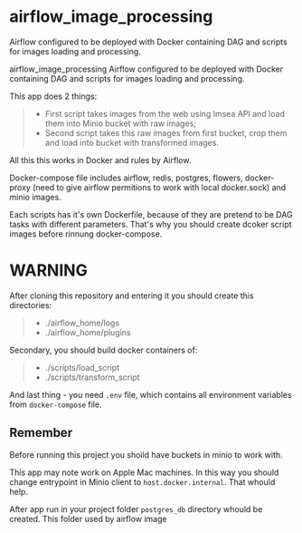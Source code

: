 # airflow_image_processing
Airflow configured to be deployed with Docker containing DAG and scripts for images loading and processing.

 airflow_image_processing
Airflow configured to be deployed with Docker containing DAG and scripts for images loading and processing.

This app does 2 things:
>- First script takes images from the web using Imsea API and load them into Minio bucket with raw images;
>- Second script takes this raw images from first bucket, crop them and load into bucket with transformed images.

All this this works in Docker and rules by Airflow.

Docker-compose file includes airflow, redis, postgres, flowers, docker-proxy (need to give airflow permitions to work with local docker.sock) and minio images.

Each scripts has it's own Dockerfile, because of they are pretend to be DAG tasks with different parameters. That's why you should create dcoker script images before rinnung docker-compose.

# WARNING

After cloning this repository and entering it  you should create this directories:
>- ./airflow_home/logs
>- ./airflow_home/plugins

Secondary, you should build docker containers of:
>- ./scripts/load_script
>- ./scripts/transform_script

And last thing - you need `.env` file, which contains all environment variables from `docker-compose` file.

## Remember

Before running this project you shoild have buckets in minio to work with.

This app may note work on Apple Mac machines. In this way you should change entrypoint in Minio client to `host.docker.internal`. That whould help.

After app run in your project folder `postgres_db` directory whould be created. This folder used by airflow image
